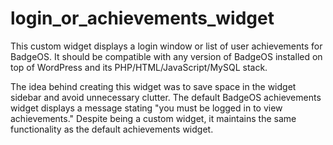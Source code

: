 # login_or_achievements_widget
This custom widget displays a login window or list of user achievements for BadgeOS. It should be compatible with any version of BadgeOS installed on top of WordPress and its PHP/HTML/JavaScript/MySQL stack.

The idea behind creating this widget was to save space in the widget sidebar and avoid unnecessary clutter. The default BadgeOS achievements widget displays a message stating "you must be logged in to view achievements." Despite being a custom widget, it maintains the same functionality as the default achievements widget.